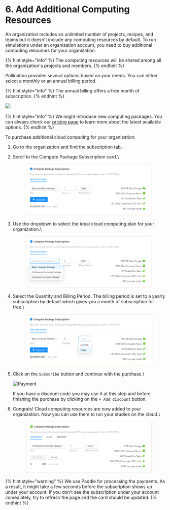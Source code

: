 # 6. Add Additional Computing Resources

An organization includes an unlimited number of projects, recipes, and teams but it doesn't include any computing resources by default. To run simulations under an organization account, you need to buy additional computing resources for your organization.

{% hint style="info" %}
The computing resources will be shared among all the organization's projects and members.
{% endhint %}

Pollination provides several options based on your needs. You can either select a monthly or an annual billing period.

{% hint style="info" %}
The annual billing offers a free month of subscription.
{% endhint %}

![](../../.gitbook/assets/cloud\_computing\_updated\_pricing.jpg)

{% hint style="info" %}
We might introduce new computing packages. You can always check our [pricing page](https://www.pollination.cloud/pricing#cloud-computing) to learn more about the latest available options.
{% endhint %}

To purchase additional cloud computing for your organization:

1. Go to the organization and find the subscription tab.
2.  Scroll to the Compute Package Subscription card.\


    <figure><img src="../../.gitbook/assets/image (5) (1) (1).png" alt=""><figcaption></figcaption></figure>
3.  Use the dropdown to select the ideal cloud computing plan for your organization.\


    <figure><img src="../../.gitbook/assets/image (6) (1).png" alt=""><figcaption></figcaption></figure>
4.  Select the Quantity and Billing Period. The billing period is set to a yearly subscription by default which gives you a month of subscription for free.\


    <figure><img src="../../.gitbook/assets/image (3) (1) (1) (1) (1).png" alt=""><figcaption></figcaption></figure>
5.  Click on the `Subscribe` button and continue with the purchase.\


    ![Payment](../../.gitbook/assets/organization-setup/buy-org-cloud-compute-5.png)

    If you have a discount code you may use it at this step and before finishing the purchase by clicking on the `+ Add discount` button.
6.  Congrats! Cloud computing resources are now added to your organization. Now you can use them to run your studies on the cloud.\


    <figure><img src="../../.gitbook/assets/image (4) (1) (1) (1).png" alt=""><figcaption></figcaption></figure>

{% hint style="warning" %}
We use Paddle for processing the payments. As a result, it might take a few seconds before the subscription shows up under your account. If you don't see the subscription under your account immediately, try to refresh the page and the card should be updated.
{% endhint %}
